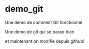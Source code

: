 # demo_git

Une demo de comment Git fonctionne!

Une demo de git qui se passe bien 

et maintenant on modifie depuis github!

